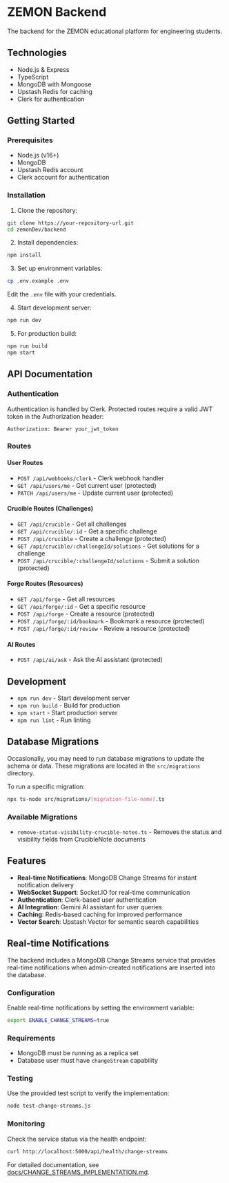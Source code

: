 # ZEMON Backend

The backend for the ZEMON educational platform for engineering students.

## Technologies

- Node.js & Express
- TypeScript
- MongoDB with Mongoose
- Upstash Redis for caching
- Clerk for authentication

## Getting Started

### Prerequisites

- Node.js (v16+)
- MongoDB
- Upstash Redis account
- Clerk account for authentication

### Installation

1. Clone the repository:
```bash
git clone https://your-repository-url.git
cd zemonDev/backend
```

2. Install dependencies:
```bash
npm install
```

3. Set up environment variables:
```bash
cp .env.example .env
```
Edit the `.env` file with your credentials.

4. Start development server:
```bash
npm run dev
```

5. For production build:
```bash
npm run build
npm start
```

## API Documentation

### Authentication

Authentication is handled by Clerk. Protected routes require a valid JWT token in the Authorization header:
```
Authorization: Bearer your_jwt_token
```

### Routes

#### User Routes

- `POST /api/webhooks/clerk` - Clerk webhook handler
- `GET /api/users/me` - Get current user (protected)
- `PATCH /api/users/me` - Update current user (protected)

#### Crucible Routes (Challenges)

- `GET /api/crucible` - Get all challenges
- `GET /api/crucible/:id` - Get a specific challenge
- `POST /api/crucible` - Create a challenge (protected)
- `GET /api/crucible/:challengeId/solutions` - Get solutions for a challenge
- `POST /api/crucible/:challengeId/solutions` - Submit a solution (protected)

#### Forge Routes (Resources)

- `GET /api/forge` - Get all resources
- `GET /api/forge/:id` - Get a specific resource
- `POST /api/forge` - Create a resource (protected)
- `POST /api/forge/:id/bookmark` - Bookmark a resource (protected)
- `POST /api/forge/:id/review` - Review a resource (protected)

#### AI Routes

- `POST /api/ai/ask` - Ask the AI assistant (protected)

## Development

- `npm run dev` - Start development server
- `npm run build` - Build for production
- `npm start` - Start production server
- `npm run lint` - Run linting 

## Database Migrations

Occasionally, you may need to run database migrations to update the schema or data. These migrations are located in the `src/migrations` directory.

To run a specific migration:

```bash
npx ts-node src/migrations/[migration-file-name].ts
```

### Available Migrations

- `remove-status-visibility-crucible-notes.ts` - Removes the status and visibility fields from CrucibleNote documents 

## Features

- **Real-time Notifications**: MongoDB Change Streams for instant notification delivery
- **WebSocket Support**: Socket.IO for real-time communication
- **Authentication**: Clerk-based user authentication
- **AI Integration**: Gemini AI assistant for user queries
- **Caching**: Redis-based caching for improved performance
- **Vector Search**: Upstash Vector for semantic search capabilities

## Real-time Notifications

The backend includes a MongoDB Change Streams service that provides real-time notifications when admin-created notifications are inserted into the database.

### Configuration
Enable real-time notifications by setting the environment variable:
```bash
export ENABLE_CHANGE_STREAMS=true
```

### Requirements
- MongoDB must be running as a replica set
- Database user must have `changeStream` capability

### Testing
Use the provided test script to verify the implementation:
```bash
node test-change-streams.js
```

### Monitoring
Check the service status via the health endpoint:
```bash
curl http://localhost:5000/api/health/change-streams
```

For detailed documentation, see [docs/CHANGE_STREAMS_IMPLEMENTATION.md](../docs/CHANGE_STREAMS_IMPLEMENTATION.md). 